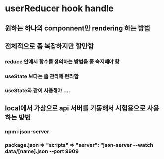 # userReducer hook handle
## 원하는 하나의 componnent만 rendering 하는 방법
## 전체적으로 좀 복잡하지만 할만함
### reduce 안에서 함수를 정의하는 방법을 좀 숙지해야 함
### useState 보다는 좀 관리에 편리함
### useState와 같이 사용해야 ....
## local에서 가상으로 api 서버를 기동해서 시험용으로 사용하는 방법
### npm i json-server 
### package.json => "scripts" => "server": "json-server --watch data/[name].json --port 9909
